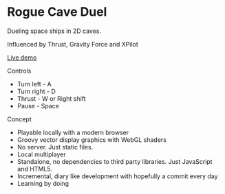 # Rogue Cave Duel

Dueling space ships in 2D caves. 

Influenced by Thrust, Gravity Force and XPilot

[Live demo](http://maglob.github.io/rogue-cave-duel)

Controls
* Turn left - A
* Turn right - D
* Thrust - W or Right shift
* Pause - Space

Concept
* Playable locally with a modern browser
* Groovy vector display graphics with WebGL shaders
* No server. Just static files.
* Local multiplayer
* Standalone, no dependencies to third party libraries. Just JavaScript and HTML5.
* Incremental, diary like development with hopefully a commit every day
* Learning by doing

